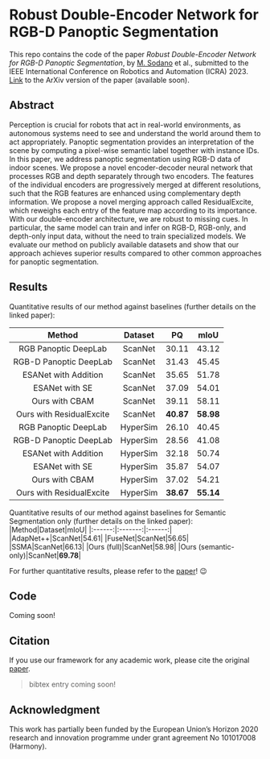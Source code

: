 # Robust Double-Encoder Network for RGB-D Panoptic Segmentation

This repo contains the code of the paper *Robust Double-Encoder Network for RGB-D Panoptic Segmentation*, by [M. Sodano](https://github.com/matteosodano) et al., submitted to the IEEE International Conference on Robotics and Automation (ICRA) 2023. [Link]() to the ArXiv version of the paper (available soon). 

## Abstract
Perception is crucial for robots that act in real-world environments, as autonomous systems need to see and understand the world around them to act appropriately. Panoptic segmentation provides an interpretation of the scene by computing a pixel-wise semantic label together with instance IDs. In this paper, we address panoptic segmentation using RGB-D data of indoor scenes. We propose a novel encoder-decoder neural network that processes RGB and depth separately through two encoders. The features of the individual encoders are progressively merged at different resolutions, such that the RGB features are enhanced using complementary depth information. We propose a novel merging approach called ResidualExcite, which reweighs each entry of the feature map according to its importance. With our double-encoder architecture, we are robust to missing cues. In particular, the same model can train and infer on RGB-D, RGB-only, and depth-only input data, without the need to train specialized models. We evaluate our method on publicly available datasets and show that our approach achieves superior results compared to other common approaches for panoptic segmentation.

## Results
Quantitative results of our method against baselines (further details on the linked paper):

|Method|Dataset|PQ|mIoU|
|:------:|:-------:|:------:|:-----:|
|RGB Panoptic DeepLab|ScanNet|30.11|43.12|
|RGB-D Panoptic DeepLab|ScanNet|31.43|45.45|
|ESANet with Addition|ScanNet|35.65|51.78|
|ESANet with SE|ScanNet|37.09|54.01|
|Ours with CBAM|ScanNet|39.11|58.11|
|Ours with ResidualExcite|ScanNet|**40.87**|**58.98**|
|RGB Panoptic DeepLab|HyperSim|26.10|40.45|
|RGB-D Panoptic DeepLab|HyperSim|28.56|41.08|
|ESANet with Addition|HyperSim|32.18|50.74|
|ESANet with SE|HyperSim|35.87|54.07|
|Ours with CBAM|HyperSim|37.02|54.21|
|Ours with ResidualExcite|HyperSim|**38.67**|**55.14**|


Quantitative results of our method against baselines for Semantic Segmentation only (further details on the linked paper):
|Method|Dataset|mIoU|
|:------:|:-------:|:------:|
|AdapNet++|ScanNet|54.61|
|FuseNet|ScanNet|56.65|
|SSMA|ScanNet|66.13|
|Ours (full)|ScanNet|58.98|
|Ours (semantic-only)|ScanNet|**69.78**|

For further quantitative results, please refer to the [paper]()! :wink:

## Code
Coming soon!

## Citation
If you use our framework for any academic work, please cite the original [paper]().

> bibtex entry coming soon!

## Acknowledgment
This work has partially been funded by the European Union’s Horizon 2020 research and innovation programme under grant agreement No 101017008 (Harmony).
